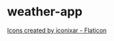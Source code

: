 # weather-app

<a href="https://www.flaticon.com/free-icons/moon" title="moon icons">Icons created by iconixar - Flaticon</a>